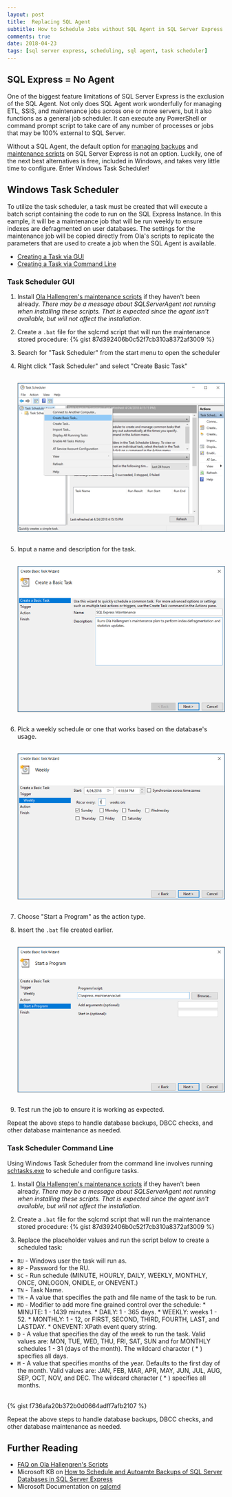 ```yaml
---
layout: post
title:  Replacing SQL Agent
subtitle: How to Schedule Jobs without SQL Agent in SQL Server Express
comments: true
date: 2018-04-23
tags: [sql server express, scheduling, sql agent, task scheduler]
---
```


## SQL Express = No Agent

One of the biggest feature limitations of SQL Server Express is the exclusion of
the SQL Agent. Not only does SQL Agent work wonderfully for managing ETL, SSIS,
and maintenance jobs across one or more servers, but it also functions as a general
job scheduler. It can execute any PowerShell or command prompt script to take care of
any number of processes or jobs that may be 100% external to SQL Server.

Without a SQL Agent, the default option for [managing backups](http://expressdb.io/sql-server-express-backups/) and [maintenance scripts](http://expressdb.io/sql-server-express-maintenance/) on SQL Server Express is not an option. Luckily, one of the next best alternatives is free, included in Windows,
and takes very little time to configure. Enter Windows Task Scheduler!

## Windows Task Scheduler

To utilize the task scheduler, a task must be created that will execute a batch script containing the code to run on the SQL Express Instance. In this eample, it will be a maintenance job
that will be run weekly to ensure indexes are defragmented on user databases. The
settings for the maintenance job will be copied directly from Ola's scripts to replicate
the parameters that are used to create a job when the SQL Agent is available.

* [Creating a Task via GUI](#task-scheduler-gui)
* [Creating a Task via Command Line](#task-scheduler-command-line)

### Task Scheduler GUI

1. Install [Ola Hallengren's maintenance scripts](https://ola.hallengren.com/sql-server-index-and-statistics-maintenance.html) if they haven't been already. *There may be a message about SQLServerAgent not running when installing these scripts. That is expected since the agent isn't available, but will not affect the installation.*

2. Create a `.bat` file for the sqlcmd script that will run the maintenance stored procedure:
    {% gist 87d392406b0c52f7cb310a8372af3009 %}

3. Search for "Task Scheduler" from the start menu to open the scheduler

4. Right click "Task Scheduler" and select "Create Basic Task"
      <div>
      <br/>
      <img style="display: block; border: 1px solid gray;" src="../img/task_scheduler_1.PNG" title="Windows Task Scheduler" alt="Windows Task Scheduler">
      <br/>
      </div>
5. Input a name and description for the task.
      <div>
      <br/>
      <img style="display: block; border: 1px solid gray;" src="../img/task_scheduler_2.PNG" title="Windows Task Scheduler" alt="Windows Task Scheduler">
      <br/>
      </div>
6. Pick a weekly schedule or one that works based on the database's usage.
      <div>
      <br/>
      <img style="display: block; border: 1px solid gray;" src="../img/task_scheduler_3.PNG" title="Windows Task Scheduler" alt="Windows Task Scheduler">
      <br/>
      </div>
7. Choose "Start a Program" as the action type.

8. Insert the `.bat` file created earlier.
      <div>
      <br/>
      <img style="display: block; border: 1px solid gray;" src="../img/task_scheduler_4.PNG" title="Windows Task Scheduler" alt="Windows Task Scheduler">
      <br/>
      </div>
9. Test run the job to ensure it is working as expected.

Repeat the above steps to handle database backups, DBCC checks, and other database maintenance as needed.

### Task Scheduler Command Line

Using Windows Task Scheduler from the command line involves running [schtasks.exe](https://msdn.microsoft.com/en-us/library/windows/desktop/bb736357(v=vs.85).aspx) to schedule and configure tasks.

1. Install [Ola Hallengren's maintenance scripts](https://ola.hallengren.com/sql-server-index-and-statistics-maintenance.html) if they haven't been already. *There may be a message about SQLServerAgent not running when installing these scripts. That is expected since the agent isn't available, but will not affect the installation.*

2. Create a `.bat` file for the sqlcmd script that will run the maintenance stored procedure:
    {% gist 87d392406b0c52f7cb310a8372af3009 %}

3. Replace the placeholder values and run the script below to create a scheduled task:
 * `RU` - Windows user the task will run as.
 * `RP` - Password for the RU.
 * `SC` - Run schedule (MINUTE, HOURLY, DAILY, WEEKLY, MONTHLY, ONCE, ONLOGON, ONIDLE, or ONEVENT.)
 * `TN` - Task Name.
 * `TR` - A value that specifies the path and file name of the task to be run.
 * `MO` - Modifier to add more fine grained control over the schedule:
        * MINUTE: 1 - 1439 minutes.
        * DAILY: 1 - 365 days.
        * WEEKLY: weeks 1 - 52.
        * MONTHLY: 1 - 12, or FIRST, SECOND, THIRD, FOURTH, LAST, and LASTDAY.
        * ONEVENT: XPath event query string.  
 * `D` - A value that specifies the day of the week to run the task. Valid values are: MON, TUE, WED, THU, FRI, SAT, SUN and for MONTHLY schedules 1 - 31 (days of the month). The wildcard character ( * ) specifies all days.
 * `M` - A value that specifies months of the year. Defaults to the first day of the month. Valid values are: JAN, FEB, MAR, APR, MAY, JUN, JUL, AUG, SEP, OCT, NOV, and DEC. The wildcard character ( * ) specifies all months.
<br/>
    {% gist f736afa20b372b0d0664adff7afb2107 %}

Repeat the above steps to handle database backups, DBCC checks, and other database maintenance as needed.

## Further Reading

* [FAQ on Ola Hallengren's Scripts](https://ola.hallengren.com/frequently-asked-questions.html)
* Microsoft KB on [How to Schedule and Autoamte Backups of SQL Server Databases in SQL Server Express](https://support.microsoft.com/en-us/help/2019698/how-to-schedule-and-automate-backups-of-sql-server-databases-in-sql-se)
* Microsoft Documentation on [sqlcmd](https://docs.microsoft.com/en-us/sql/tools/sqlcmd-utility?view=sql-server-2017)
